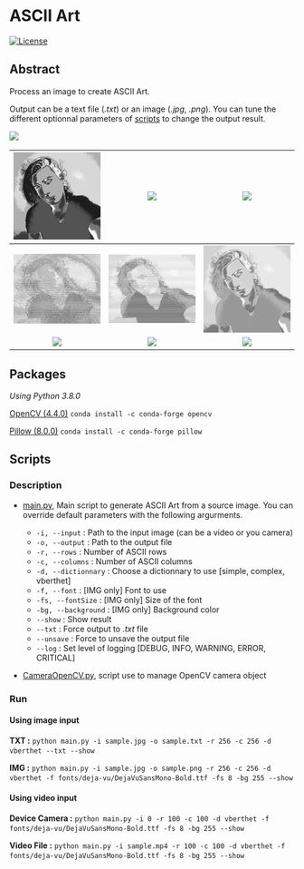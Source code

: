 # ASCII Art

[![License](https://img.shields.io/github/license/RealVincentBerthet/ASCIIArt?style=flat-square)](https://opensource.org/licenses/MIT)

## Abstract
Process an image to create ASCII Art. 

Output can be a text file (*.txt*) or an image (*.jpg*, *.png*). You can tune the different optionnal parameters of [scripts](#Scripts) to change the output result.

![](./demo.gif)

| ![](./output/sample-2020-10-20_164055.jpg) | ![](./output/sample-2020-10-20_164058.jpg) | ![](./output/sample-2020-10-20_164059.jpg) | 
|:-:|:-:|:-:| 
| ![](./output/sample-2020-10-20_164100.jpg) | ![](./output/sample-2020-10-20_164054.jpg) | ![](./output/sample-2020-10-20_182818.jpg) | 
| ![](./output/sample-2020-10-20_183120.jpg) | ![](./output/sample-2020-10-20_183600.jpg) | ![](./output/sample-2020-10-20_214012.jpg) | 


## Packages
*Using Python 3.8.0*

[OpenCV (4.4.0)](https://anaconda.org/conda-forge/opencv)
`conda install -c conda-forge opencv`

[Pillow (8.0.0)](https://anaconda.org/conda-forge/pillow)
`conda install -c conda-forge pillow`

## Scripts
### Description
* [main.py](./main.py), Main script to generate ASCII Art from a source image. You can override default parameters with the following argurments.

    * `-i, --input` : Path to the input image (can be a video or you camera)
    * `-o, --output` : Path to the output file
    * `-r, --rows` : Number of ASCII rows
    * `-c, --columns` : Number of ASCII columns
    * `-d, --dictionnary` : Choose a dictionnary to use [simple, complex, vberthet]
    * `-f, --font` : [IMG only] Font to use
    * `-fs, --fontSize` : [IMG only] Size of the font
    * `-bg, --background` : [IMG only] Background color
    * `--show` : Show result
    * `--txt` : Force output to *.txt* file
    * `--unsave` : Force to unsave the output file
    * `--log` : Set level of logging [DEBUG, INFO, WARNING, ERROR, CRITICAL]

* [CameraOpenCV.py](./CameraOpenCV.py), script use to manage OpenCV camera object


### Run 
#### Using image input
**TXT :** `python main.py -i sample.jpg -o sample.txt -r 256 -c 256 -d vberthet --txt --show`

**IMG :** `python main.py -i sample.jpg -o sample.png -r 256 -c 256 -d vberthet -f fonts/deja-vu/DejaVuSansMono-Bold.ttf -fs 8 -bg 255 --show`

#### Using video input
**Device Camera :** `python main.py -i 0 -r 100 -c 100 -d vberthet -f fonts/deja-vu/DejaVuSansMono-Bold.ttf -fs 8 -bg 255 --show`

**Video File :** `python main.py -i sample.mp4 -r 100 -c 100 -d vberthet -f fonts/deja-vu/DejaVuSansMono-Bold.ttf -fs 8 -bg 255 --show`
